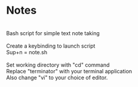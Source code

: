 # Notes<br />
<br />
Bash script for simple text note taking<br />
<br />
Create a keybinding to launch script<br />
Sup+n = note.sh<br />
<br />
Set working directory with "cd" command<br />
Replace "terminator" with your terminal application<br />
Also change "vi" to your choice of editor.<br />
<br />
<br />
